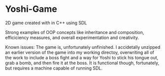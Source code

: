 # Yoshi-Game
2D game created with in C++ using SDL 

Strong examples of OOP concepts like inheritance and composition, efficiciency measures, and overall experimentation and creativity.

Known issues:
The game is, unfortunately unfinished. I accidetally unzipped an earlier version of the game into my working directoy, overwriting
all of the work to include a boss fight and a way for Yoshi to stick his tongue out, grab a bomb, and then fire it at the boss.
It is functional though, fortunately, but requires a machine capable of running SDL.
